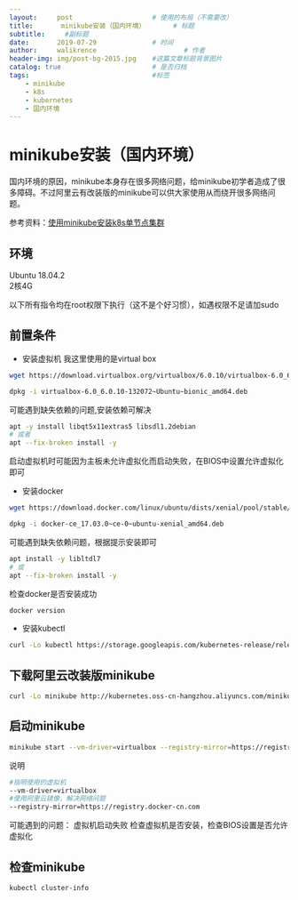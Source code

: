 ```yaml
---
layout:     post   				    # 使用的布局（不需要改）
title:    	 minikube安装（国内环境）		# 标题 
subtitle:     #副标题
date:       2019-07-29				# 时间
author:     walikrence 						# 作者
header-img: img/post-bg-2015.jpg 	#这篇文章标题背景图片
catalog: true 						# 是否归档
tags:								#标签
    - minikube
    - k8s
    - kubernetes
    - 国内环境
---
```

# minikube安装（国内环境）

国内环境的原因，minikube本身存在很多网络问题，给minikube初学者造成了很多障碍。不过阿里云有改装版的minikube可以供大家使用从而绕开很多网络问题。

参考资料：[使用minikube安装k8s单节点集群](https://yq.aliyun.com/articles/574255)

## 环境
Ubuntu 18.04.2 <br>
2核4G

以下所有指令均在root权限下执行（这不是个好习惯），如遇权限不足请加sudo

## 前置条件

- 安装虚拟机
我这里使用的是virtual box

```sh
wget https://download.virtualbox.org/virtualbox/6.0.10/virtualbox-6.0_6.0.10-132072~Ubuntu~bionic_amd64.deb

dpkg -i virtualbox-6.0_6.0.10-132072~Ubuntu~bionic_amd64.deb

```

可能遇到缺失依赖的问题,安装依赖可解决
```sh
apt -y install libqt5x11extras5 libsdl1.2debian
# 或者
apt --fix-broken install -y
```

启动虚拟机时可能因为主板未允许虚拟化而启动失败，在BIOS中设置允许虚拟化即可

- 安装docker

```sh
wget https://download.docker.com/linux/ubuntu/dists/xenial/pool/stable/amd64/docker-ce_17.03.0~ce-0~ubuntu-xenial_amd64.deb

dpkg -i docker-ce_17.03.0~ce-0~ubuntu-xenial_amd64.deb
```
可能遇到缺失依赖问题，根据提示安装即可
```sh
apt install -y libltdl7
# 或
apt --fix-broken install -y
```
检查docker是否安装成功
```sh
docker version
```

- 安装kubectl

```sh
curl -Lo kubectl https://storage.googleapis.com/kubernetes-release/release/v1.9.4/bin/linux/amd64/kubectl && chmod +x kubectl && sudo mv kubectl /usr/local/bin/

```

## 下载阿里云改装版minikube
```sh
curl -Lo minikube http://kubernetes.oss-cn-hangzhou.aliyuncs.com/minikube/releases/v0.25.2/minikube-linux-amd64 && chmod +x minikube && sudo mv minikube /usr/local/bin/
```

## 启动minikube
```sh
minikube start --vm-driver=virtualbox --registry-mirror=https://registry.docker-cn.com
```
说明
```sh
#指明使用的虚拟机
--vm-driver=virtualbox
#使用阿里云镜像，解决网络问题
--registry-mirror=https://registry.docker-cn.com
```

可能遇到的问题：
虚拟机启动失败
检查虚拟机是否安装，检查BIOS设置是否允许虚拟化

## 检查minikube
```sh
kubectl cluster-info
```